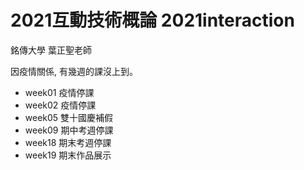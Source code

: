 # 2021互動技術概論 2021interaction

銘傳大學 葉正聖老師

因疫情關係, 有幾週的課沒上到。
- week01 疫情停課
- week02 疫情停課
- week05 雙十國慶補假
- week09 期中考週停課
- week18 期末考週停課
- week19 期末作品展示


